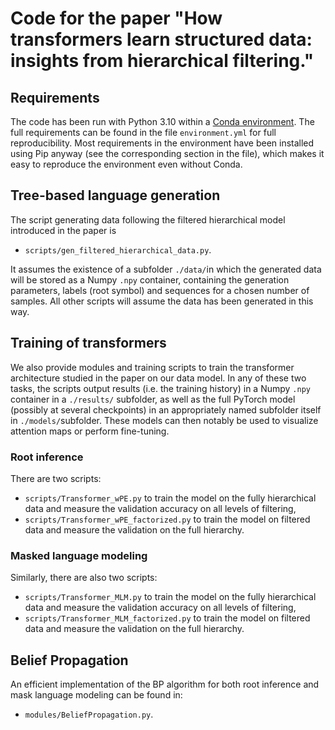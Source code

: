 # Code for the paper "How transformers learn structured data: insights from hierarchical filtering."

## Requirements

The code has been run with Python 3.10 within a [Conda environment](https://docs.conda.io/projects/conda/en/latest/user-guide/index.html). The full requirements can be found in the file `environment.yml` for full reproducibility. Most requirements in the environment have been installed using Pip anyway (see the corresponding section in the file), which makes it easy to reproduce the environment even without Conda.

## Tree-based language generation
The script generating data following the filtered hierarchical model introduced in the paper is
- `scripts/gen_filtered_hierarchical_data.py`.

It assumes the existence of a subfolder `./data/`in which the generated data will be stored as a Numpy `.npy` container, containing the generation parameters, labels (root symbol) and sequences for a chosen number of samples. All other scripts will assume the data has been generated in this way.

## Training of transformers

We also provide modules and training scripts to train the transformer architecture studied in the paper on our data model. In any of these two tasks, the scripts output results (i.e. the training history) in a Numpy `.npy` container in a `./results/` subfolder, as well as the full PyTorch model (possibly at several checkpoints) in an appropriately named subfolder itself in `./models/`subfolder. These models can then notably be used to visualize attention maps or perform fine-tuning.

### Root inference
There are two scripts: 
- `scripts/Transformer_wPE.py` to train the model on the fully hierarchical data and measure the validation accuracy on all levels of filtering,
- `scripts/Transformer_wPE_factorized.py` to train the model on filtered data and measure the validation on the full hierarchy.

### Masked language modeling
Similarly, there are also two scripts:
- `scripts/Transformer_MLM.py` to train the model on the fully hierarchical data and measure the validation accuracy on all levels of filtering,
- `scripts/Transformer_MLM_factorized.py` to train the model on filtered data and measure the validation on the full hierarchy.

## Belief Propagation
An efficient implementation of the BP algorithm for both root inference and mask language modeling can be found in:
- `modules/BeliefPropagation.py`.
